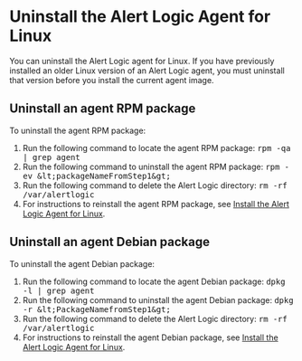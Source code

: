 # Uninstall the Alert Logic Agent for Linux

You can uninstall the Alert Logic agent for Linux. If you have previously installed an older Linux version of an Alert Logic agent, you must uninstall that version before you install the current agent image.

## Uninstall an agent RPM package

To uninstall the agent RPM package:

1. Run the following command to locate the agent RPM package: 
<kbd>rpm -qa | grep agent</kbd>
2. Run the following command to uninstall the agent RPM package: 
<kbd>rpm -ev &amp;lt;packageNameFromStep1&amp;gt;</kbd>
3. Run the following command to delete the Alert Logic directory:
<kbd>rm -rf /var/alertlogic</kbd>
4. For instructions to reinstall the agent  RPM package, see [Install the Alert Logic Agent for Linux](alert-logic-agent-linux.md).

## Uninstall an agent Debian package

To uninstall the agent Debian package:

1. Run the following command to locate the agent Debian package: 
<kbd>dpkg -l | grep agent</kbd>
2. Run the following command to uninstall the agent Debian package: 
<kbd>dpkg -r &amp;lt;PackageNamefromStep1&amp;gt;</kbd>
3. Run the following command to delete the Alert Logic directory: 
<kbd>rm -rf /var/alertlogic</kbd>
4. For instructions to reinstall the agent  Debian package, see [Install the Alert Logic Agent for Linux](alert-logic-agent-linux.md).
